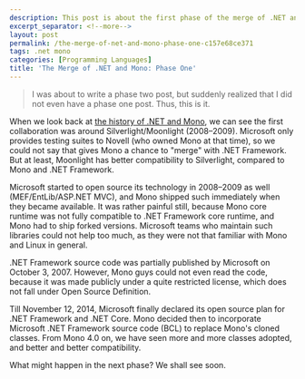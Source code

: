 ```yaml
---
description: This post is about the first phase of the merge of .NET and Mono.
excerpt_separator: <!--more-->
layout: post
permalink: /the-merge-of-net-and-mono-phase-one-c157e68ce371
tags: .net mono
categories: [Programming Languages]
title: 'The Merge of .NET and Mono: Phase One'
---
```

> I was about to write a phase two post, but suddenly realized that I did not even have a phase one post. Thus, this is it.

When we look back at [the history of .NET and Mono](https://corefx.lextudio.com), we can see the first collaboration was around Silverlight/Moonlight (2008–2009). Microsoft only provides testing suites to Novell (who owned Mono at that time), so we could not say that gives Mono a chance to "merge" with .NET Framework. But at least, Moonlight has better compatibility to Silverlight, compared to Mono and .NET Framework.
<!--more-->

Microsoft started to open source its technology in 2008–2009 as well (MEF/EntLib/ASP.NET MVC), and Mono shipped such immediately when they became available. It was rather painful still, because Mono core runtime was not fully compatible to .NET Framework core runtime, and Mono had to ship forked versions. Microsoft teams who maintain such libraries could not help too much, as they were not that familiar with Mono and Linux in general.

.NET Framework source code was partially published by Microsoft on October 3, 2007. However, Mono guys could not even read the code, because it was made publicly under a quite restricted license, which does not fall under Open Source Definition.

Till November 12, 2014, Microsoft finally declared its open source plan for .NET Framework and .NET Core. Mono decided then to incorporate Microsoft .NET Framework source code (BCL) to replace Mono's cloned classes. From Mono 4.0 on, we have seen more and more classes adopted, and better and better compatibility.

What might happen in the next phase? We shall see soon.
